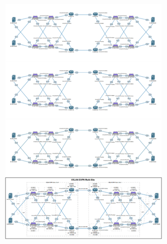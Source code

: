 ![This is an alt text.](Underlay_0.PNG "This is a network connectivity test.")
![This is an alt text.](Underlay_0_1.GIF "This is a network connectivity test.")
![This is an alt text.](Underlay_0_2.JPG "This is a network connectivity test.")
![This is an alt text.](VXLAN_EVPN_Multi-Site.png "This is a network connectivity test.")
